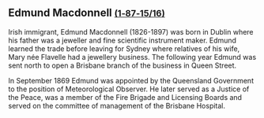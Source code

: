 ## Edmund Macdonnell <small>[(1‑87‑15/16)](https://brisbane.discovereverafter.com/profile/31995459 "Go to Memorial Information" )</small>

Irish immigrant, Edmund Macdonnell (1826-1897) was born in Dublin where his father was a jeweller and fine scientific instrument maker. Edmund learned the trade before leaving for Sydney where relatives of his wife, Mary née Flavelle had a jewellery business. The following year Edmund was sent north to open a Brisbane branch of the business in Queen Street. 

In September 1869 Edmund was appointed by the Queensland Government to the position of Meteorological Observer. He later served as a Justice of the Peace, was a member of the Fire Brigade and Licensing Boards and served on the committee of management of the Brisbane Hospital. 
